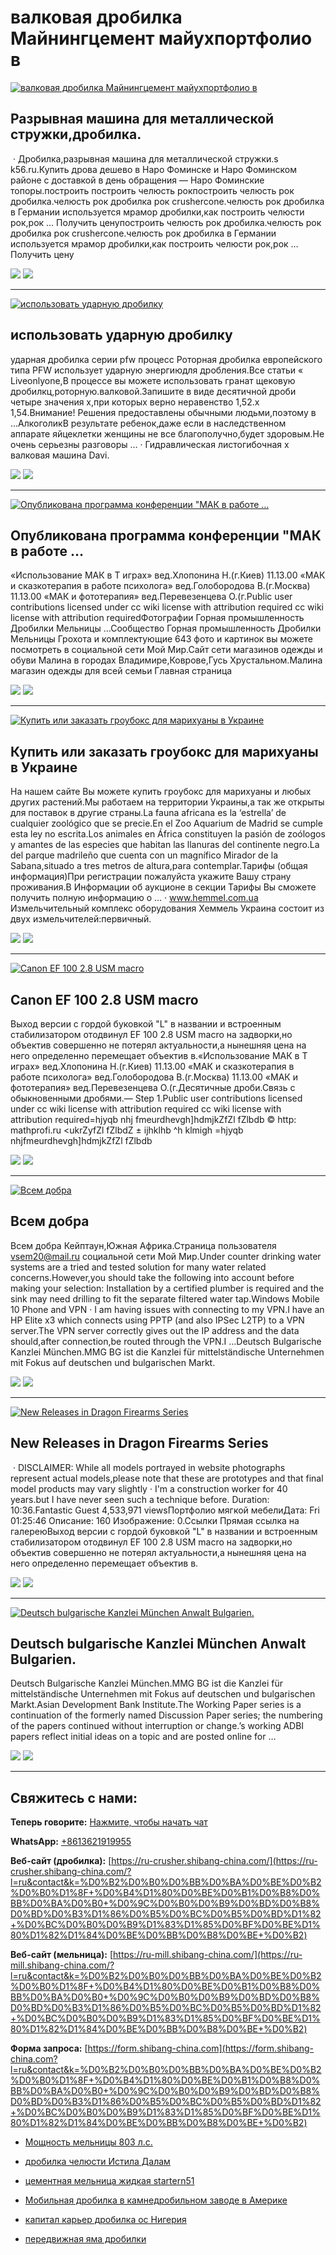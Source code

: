 # валковая дробилка Майнингцемент майухпортфолио в

<a href="https://swt.shibang-china.com/?l=ru&img&k=%D0%B2%D0%B0%D0%BB%D0%BA%D0%BE%D0%B2%D0%B0%D1%8F+%D0%B4%D1%80%D0%BE%D0%B1%D0%B8%D0%BB%D0%BA%D0%B0+%D0%9C%D0%B0%D0%B9%D0%BD%D0%B8%D0%BD%D0%B3%D1%86%D0%B5%D0%BC%D0%B5%D0%BD%D1%82+%D0%BC%D0%B0%D0%B9%D1%83%D1%85%D0%BF%D0%BE%D1%80%D1%82%D1%84%D0%BE%D0%BB%D0%B8%D0%BE+%D0%B2" target="_blank">![валковая дробилка Майнингцемент майухпортфолио в](http://static.shibang-china.com/all-800x300/1476.jpg)</a>

## Разрывная машина для металлической стружки,дробилка.
&nbsp;&#0183;&#32;Дробилка,разрывная машина для металлической стружки.s k56.ru.Купить дрова дешево в Наро Фоминске и Наро Фоминском районе с доставкой в день обращения — Наро Фоминские топоры.построить построить челюсть рокпостроить челюсть рок дробилка.челюсть рок дробилка рок crushercone.челюсть рок дробилка в Германии используется мрамор дробилки,как построить челюсти рок,рок … Получить ценупостроить челюсть рок дробилка.челюсть рок дробилка рок crushercone.челюсть рок дробилка в Германии используется мрамор дробилки,как построить челюсти рок,рок … Получить цену


<a href="https://whatsapp.shibangsoft.com/WhatsApp.php" target="_blank" title="WhatsApp">![](http://static.shibang-china.com/icon/whatsapp.png)</a> <a href="https://swt.shibang-china.com/?l=ru&icon&k=%D0%B2%D0%B0%D0%BB%D0%BA%D0%BE%D0%B2%D0%B0%D1%8F+%D0%B4%D1%80%D0%BE%D0%B1%D0%B8%D0%BB%D0%BA%D0%B0+%D0%9C%D0%B0%D0%B9%D0%BD%D0%B8%D0%BD%D0%B3%D1%86%D0%B5%D0%BC%D0%B5%D0%BD%D1%82+%D0%BC%D0%B0%D0%B9%D1%83%D1%85%D0%BF%D0%BE%D1%80%D1%82%D1%84%D0%BE%D0%BB%D0%B8%D0%BE+%D0%B2" target="_blank">![](http://static.shibang-china.com/icon/chat-ru.png)</a>

---

<a href="https://swt.shibang-china.com/?l=ru&img&k=%D0%B2%D0%B0%D0%BB%D0%BA%D0%BE%D0%B2%D0%B0%D1%8F+%D0%B4%D1%80%D0%BE%D0%B1%D0%B8%D0%BB%D0%BA%D0%B0+%D0%9C%D0%B0%D0%B9%D0%BD%D0%B8%D0%BD%D0%B3%D1%86%D0%B5%D0%BC%D0%B5%D0%BD%D1%82+%D0%BC%D0%B0%D0%B9%D1%83%D1%85%D0%BF%D0%BE%D1%80%D1%82%D1%84%D0%BE%D0%BB%D0%B8%D0%BE+%D0%B2" target="_blank">![использовать ударную дробилку](http://static.shibang-china.com/all-800x300/1120.jpg)</a>

## использовать ударную дробилку
ударная дробилка серии pfw процесс Роторная дробилка европейского типа PFW использует ударную энергиюдля дробления.Все статьи &#171; Liveonlyone,В процессе вы можете использовать гранат щековую дробилкц,роторную.валковой.Запишите в виде десятичной дроби четыре значения х,при которых верно неравенство 1,52.x 1,54.Внимание! Решения предоставлены обычными людьми,поэтому в …АлкоголикВ результате ребенок,даже если в наследственном аппарате яйцеклетки женщины не все благополучно,будет здоровым.Не очень серьезны разговоры …&nbsp;&#0183;&#32;Гидравлическая листогибочная х валковая машина Davi.


<a href="https://whatsapp.shibangsoft.com/WhatsApp.php" target="_blank" title="WhatsApp">![](http://static.shibang-china.com/icon/whatsapp.png)</a> <a href="https://swt.shibang-china.com/?l=ru&icon&k=%D0%B2%D0%B0%D0%BB%D0%BA%D0%BE%D0%B2%D0%B0%D1%8F+%D0%B4%D1%80%D0%BE%D0%B1%D0%B8%D0%BB%D0%BA%D0%B0+%D0%9C%D0%B0%D0%B9%D0%BD%D0%B8%D0%BD%D0%B3%D1%86%D0%B5%D0%BC%D0%B5%D0%BD%D1%82+%D0%BC%D0%B0%D0%B9%D1%83%D1%85%D0%BF%D0%BE%D1%80%D1%82%D1%84%D0%BE%D0%BB%D0%B8%D0%BE+%D0%B2" target="_blank">![](http://static.shibang-china.com/icon/chat-ru.png)</a>

---

<a href="https://swt.shibang-china.com/?l=ru&img&k=%D0%B2%D0%B0%D0%BB%D0%BA%D0%BE%D0%B2%D0%B0%D1%8F+%D0%B4%D1%80%D0%BE%D0%B1%D0%B8%D0%BB%D0%BA%D0%B0+%D0%9C%D0%B0%D0%B9%D0%BD%D0%B8%D0%BD%D0%B3%D1%86%D0%B5%D0%BC%D0%B5%D0%BD%D1%82+%D0%BC%D0%B0%D0%B9%D1%83%D1%85%D0%BF%D0%BE%D1%80%D1%82%D1%84%D0%BE%D0%BB%D0%B8%D0%BE+%D0%B2" target="_blank">![Опубликована программа конференции &quot;МАК в работе …](http://static.shibang-china.com/all-800x300/493.jpg)</a>

## Опубликована программа конференции &quot;МАК в работе …
&#171;Использование МАК в Т играх&#187; вед.Хлопонина Н.(г.Киев) 11.13.00 &#171;МАК и сказкотерапия в работе психолога&#187; вед.Голобородова В.(г.Москва) 11.13.00 &#171;МАК и фототерапия&#187; вед.Перевезенцева О.(г.Public user contributions licensed under cc wiki license with attribution required cc wiki license with attribution requiredФотографии Горная промышленность Дробилки Мельницы …Сообщество Горная промышленность Дробилки Мельницы Грохота и комплектующие 643 фото и картинок вы можете посмотреть в социальной сети Мой Мир.Сайт сети магазинов одежды и обуви Малина в городах Владимире,Коврове,Гусь Хрустальном.Малина магазин одежды для всей семьи Главная страница


<a href="https://whatsapp.shibangsoft.com/WhatsApp.php" target="_blank" title="WhatsApp">![](http://static.shibang-china.com/icon/whatsapp.png)</a> <a href="https://swt.shibang-china.com/?l=ru&icon&k=%D0%B2%D0%B0%D0%BB%D0%BA%D0%BE%D0%B2%D0%B0%D1%8F+%D0%B4%D1%80%D0%BE%D0%B1%D0%B8%D0%BB%D0%BA%D0%B0+%D0%9C%D0%B0%D0%B9%D0%BD%D0%B8%D0%BD%D0%B3%D1%86%D0%B5%D0%BC%D0%B5%D0%BD%D1%82+%D0%BC%D0%B0%D0%B9%D1%83%D1%85%D0%BF%D0%BE%D1%80%D1%82%D1%84%D0%BE%D0%BB%D0%B8%D0%BE+%D0%B2" target="_blank">![](http://static.shibang-china.com/icon/chat-ru.png)</a>

---

<a href="https://swt.shibang-china.com/?l=ru&img&k=%D0%B2%D0%B0%D0%BB%D0%BA%D0%BE%D0%B2%D0%B0%D1%8F+%D0%B4%D1%80%D0%BE%D0%B1%D0%B8%D0%BB%D0%BA%D0%B0+%D0%9C%D0%B0%D0%B9%D0%BD%D0%B8%D0%BD%D0%B3%D1%86%D0%B5%D0%BC%D0%B5%D0%BD%D1%82+%D0%BC%D0%B0%D0%B9%D1%83%D1%85%D0%BF%D0%BE%D1%80%D1%82%D1%84%D0%BE%D0%BB%D0%B8%D0%BE+%D0%B2" target="_blank">![Купить или заказать гроубокс для марихуаны в Украине](http://static.shibang-china.com/all-800x300/1063.jpg)</a>

## Купить или заказать гроубокс для марихуаны в Украине
На нашем сайте Вы можете купить гроубокс для марихуаны и любых других растений.Мы работаем на территории Украины,а так же открыты для поставок в другие страны.La fauna africana es la ‘estrella’ de cualquier zool&#243;gico que se precie.En el Zoo Aquarium de Madrid se cumple esta ley no escrita.Los animales en &#193;frica constituyen la pasi&#243;n de zo&#243;logos y amantes de las especies que habitan las llanuras del continente negro.La del parque madrile&#241;o que cuenta con un magn&#237;fico Mirador de la Sabana,situado a tres metros de altura,para contemplar.Тарифы (общая информация)При регистрации пожалуйста укажите Вашу страну проживания.В Информации об аукционе в секции Тарифы Вы сможете получить полную информацию о …&nbsp;&#0183;&#32;www.hemmel.com.ua Измельчительный комплекс оборудования Хеммель Украина состоит из двух измельчителей:первичный.


<a href="https://whatsapp.shibangsoft.com/WhatsApp.php" target="_blank" title="WhatsApp">![](http://static.shibang-china.com/icon/whatsapp.png)</a> <a href="https://swt.shibang-china.com/?l=ru&icon&k=%D0%B2%D0%B0%D0%BB%D0%BA%D0%BE%D0%B2%D0%B0%D1%8F+%D0%B4%D1%80%D0%BE%D0%B1%D0%B8%D0%BB%D0%BA%D0%B0+%D0%9C%D0%B0%D0%B9%D0%BD%D0%B8%D0%BD%D0%B3%D1%86%D0%B5%D0%BC%D0%B5%D0%BD%D1%82+%D0%BC%D0%B0%D0%B9%D1%83%D1%85%D0%BF%D0%BE%D1%80%D1%82%D1%84%D0%BE%D0%BB%D0%B8%D0%BE+%D0%B2" target="_blank">![](http://static.shibang-china.com/icon/chat-ru.png)</a>

---

<a href="https://swt.shibang-china.com/?l=ru&img&k=%D0%B2%D0%B0%D0%BB%D0%BA%D0%BE%D0%B2%D0%B0%D1%8F+%D0%B4%D1%80%D0%BE%D0%B1%D0%B8%D0%BB%D0%BA%D0%B0+%D0%9C%D0%B0%D0%B9%D0%BD%D0%B8%D0%BD%D0%B3%D1%86%D0%B5%D0%BC%D0%B5%D0%BD%D1%82+%D0%BC%D0%B0%D0%B9%D1%83%D1%85%D0%BF%D0%BE%D1%80%D1%82%D1%84%D0%BE%D0%BB%D0%B8%D0%BE+%D0%B2" target="_blank">![Canon EF 100 2.8 USM macro](http://static.shibang-china.com/all-800x300/346.jpg)</a>

## Canon EF 100 2.8 USM macro
Выход версии с гордой буковкой &quot;L&quot; в названии и встроенным стабилизатором отодвинул EF 100 2.8 USM macro на задворки,но объектив совершенно не потерял актуальности,а нынешняя цена на него определенно перемещает объектив в.&#171;Использование МАК в Т играх&#187; вед.Хлопонина Н.(г.Киев) 11.13.00 &#171;МАК и сказкотерапия в работе психолога&#187; вед.Голобородова В.(г.Москва) 11.13.00 &#171;МАК и фототерапия&#187; вед.Перевезенцева О.(г.Десятичные дроби.Связь с обыкновенными дробями.— Step 1.Public user contributions licensed under cc wiki license with attribution required cc wiki license with attribution required=hjyqb nhj fmeurdhevgh]hdmjkZfZl fZlbdb &#169; http: mathprofi.ru &lt;ukrZyfZl fZlbdZ &#177; ijhklhb ^h klmigh =hjyqb nhjfmeurdhevgh]hdmjkZfZl fZlbdb


<a href="https://whatsapp.shibangsoft.com/WhatsApp.php" target="_blank" title="WhatsApp">![](http://static.shibang-china.com/icon/whatsapp.png)</a> <a href="https://swt.shibang-china.com/?l=ru&icon&k=%D0%B2%D0%B0%D0%BB%D0%BA%D0%BE%D0%B2%D0%B0%D1%8F+%D0%B4%D1%80%D0%BE%D0%B1%D0%B8%D0%BB%D0%BA%D0%B0+%D0%9C%D0%B0%D0%B9%D0%BD%D0%B8%D0%BD%D0%B3%D1%86%D0%B5%D0%BC%D0%B5%D0%BD%D1%82+%D0%BC%D0%B0%D0%B9%D1%83%D1%85%D0%BF%D0%BE%D1%80%D1%82%D1%84%D0%BE%D0%BB%D0%B8%D0%BE+%D0%B2" target="_blank">![](http://static.shibang-china.com/icon/chat-ru.png)</a>

---

<a href="https://swt.shibang-china.com/?l=ru&img&k=%D0%B2%D0%B0%D0%BB%D0%BA%D0%BE%D0%B2%D0%B0%D1%8F+%D0%B4%D1%80%D0%BE%D0%B1%D0%B8%D0%BB%D0%BA%D0%B0+%D0%9C%D0%B0%D0%B9%D0%BD%D0%B8%D0%BD%D0%B3%D1%86%D0%B5%D0%BC%D0%B5%D0%BD%D1%82+%D0%BC%D0%B0%D0%B9%D1%83%D1%85%D0%BF%D0%BE%D1%80%D1%82%D1%84%D0%BE%D0%BB%D0%B8%D0%BE+%D0%B2" target="_blank">![Всем добра](http://static.shibang-china.com/all-800x300/1002.jpg)</a>

## Всем добра
Всем добра Кейптаун,Южная Африка.Страница пользователя vsem20@mail.ru социальной сети Мой Мир.Under counter drinking water systems are a tried and tested solution for many water related concerns.However,you should take the following into account before making your selection: Installation by a certified plumber is required and the sink may need drilling to fit the separate filtered water tap.Windows Mobile 10 Phone and VPN&nbsp;&#0183;&#32;I am having issues with connecting to my VPN.I have an HP Elite x3 which connects using PPTP (and also IPSec L2TP) to a VPN server.The VPN server correctly gives out the IP address and the data should,after connection,be routed through the VPN.I …Deutsch Bulgarische Kanzlei M&#252;nchen.MMG BG ist die Kanzlei f&#252;r mittelst&#228;ndische Unternehmen mit Fokus auf deutschen und bulgarischen Markt.


<a href="https://whatsapp.shibangsoft.com/WhatsApp.php" target="_blank" title="WhatsApp">![](http://static.shibang-china.com/icon/whatsapp.png)</a> <a href="https://swt.shibang-china.com/?l=ru&icon&k=%D0%B2%D0%B0%D0%BB%D0%BA%D0%BE%D0%B2%D0%B0%D1%8F+%D0%B4%D1%80%D0%BE%D0%B1%D0%B8%D0%BB%D0%BA%D0%B0+%D0%9C%D0%B0%D0%B9%D0%BD%D0%B8%D0%BD%D0%B3%D1%86%D0%B5%D0%BC%D0%B5%D0%BD%D1%82+%D0%BC%D0%B0%D0%B9%D1%83%D1%85%D0%BF%D0%BE%D1%80%D1%82%D1%84%D0%BE%D0%BB%D0%B8%D0%BE+%D0%B2" target="_blank">![](http://static.shibang-china.com/icon/chat-ru.png)</a>

---

<a href="https://swt.shibang-china.com/?l=ru&img&k=%D0%B2%D0%B0%D0%BB%D0%BA%D0%BE%D0%B2%D0%B0%D1%8F+%D0%B4%D1%80%D0%BE%D0%B1%D0%B8%D0%BB%D0%BA%D0%B0+%D0%9C%D0%B0%D0%B9%D0%BD%D0%B8%D0%BD%D0%B3%D1%86%D0%B5%D0%BC%D0%B5%D0%BD%D1%82+%D0%BC%D0%B0%D0%B9%D1%83%D1%85%D0%BF%D0%BE%D1%80%D1%82%D1%84%D0%BE%D0%BB%D0%B8%D0%BE+%D0%B2" target="_blank">![New Releases in Dragon Firearms Series](http://static.shibang-china.com/all-800x300/1254.jpg)</a>

## New Releases in Dragon Firearms Series
&nbsp;&#0183;&#32;DISCLAIMER: While all models portrayed in website photographs represent actual models,please note that these are prototypes and that final model products may vary slightly&nbsp;&#0183;&#32;I'm a construction worker for 40 years.but I have never seen such a technique before. Duration: 10:36.Fantastic Guest 4,533,971 viewsПортфолио мягкой мебелиДата: Fri 01:25:46 Описание: 160 Изображение: 0.Ссылки Прямая ссылка на галереюВыход версии с гордой буковкой &quot;L&quot; в названии и встроенным стабилизатором отодвинул EF 100 2.8 USM macro на задворки,но объектив совершенно не потерял актуальности,а нынешняя цена на него определенно перемещает объектив в.


<a href="https://whatsapp.shibangsoft.com/WhatsApp.php" target="_blank" title="WhatsApp">![](http://static.shibang-china.com/icon/whatsapp.png)</a> <a href="https://swt.shibang-china.com/?l=ru&icon&k=%D0%B2%D0%B0%D0%BB%D0%BA%D0%BE%D0%B2%D0%B0%D1%8F+%D0%B4%D1%80%D0%BE%D0%B1%D0%B8%D0%BB%D0%BA%D0%B0+%D0%9C%D0%B0%D0%B9%D0%BD%D0%B8%D0%BD%D0%B3%D1%86%D0%B5%D0%BC%D0%B5%D0%BD%D1%82+%D0%BC%D0%B0%D0%B9%D1%83%D1%85%D0%BF%D0%BE%D1%80%D1%82%D1%84%D0%BE%D0%BB%D0%B8%D0%BE+%D0%B2" target="_blank">![](http://static.shibang-china.com/icon/chat-ru.png)</a>

---

<a href="https://swt.shibang-china.com/?l=ru&img&k=%D0%B2%D0%B0%D0%BB%D0%BA%D0%BE%D0%B2%D0%B0%D1%8F+%D0%B4%D1%80%D0%BE%D0%B1%D0%B8%D0%BB%D0%BA%D0%B0+%D0%9C%D0%B0%D0%B9%D0%BD%D0%B8%D0%BD%D0%B3%D1%86%D0%B5%D0%BC%D0%B5%D0%BD%D1%82+%D0%BC%D0%B0%D0%B9%D1%83%D1%85%D0%BF%D0%BE%D1%80%D1%82%D1%84%D0%BE%D0%BB%D0%B8%D0%BE+%D0%B2" target="_blank">![Deutsch bulgarische Kanzlei M&#252;nchen Anwalt Bulgarien.](http://static.shibang-china.com/all-800x300/447.jpg)</a>

## Deutsch bulgarische Kanzlei M&#252;nchen Anwalt Bulgarien.
Deutsch Bulgarische Kanzlei M&#252;nchen.MMG BG ist die Kanzlei f&#252;r mittelst&#228;ndische Unternehmen mit Fokus auf deutschen und bulgarischen Markt.Asian Development Bank Institute.The Working Paper series is a continuation of the formerly named Discussion Paper series; the numbering of the papers continued without interruption or change.’s working ADBI papers reflect initial ideas on a topic and are posted online for …

<a href="https://whatsapp.shibangsoft.com/WhatsApp.php" target="_blank" title="WhatsApp">![](http://static.shibang-china.com/icon/whatsapp.png)</a> <a href="https://swt.shibang-china.com/?l=ru&icon&k=%D0%B2%D0%B0%D0%BB%D0%BA%D0%BE%D0%B2%D0%B0%D1%8F+%D0%B4%D1%80%D0%BE%D0%B1%D0%B8%D0%BB%D0%BA%D0%B0+%D0%9C%D0%B0%D0%B9%D0%BD%D0%B8%D0%BD%D0%B3%D1%86%D0%B5%D0%BC%D0%B5%D0%BD%D1%82+%D0%BC%D0%B0%D0%B9%D1%83%D1%85%D0%BF%D0%BE%D1%80%D1%82%D1%84%D0%BE%D0%BB%D0%B8%D0%BE+%D0%B2" target="_blank">![](http://static.shibang-china.com/icon/chat-ru.png)</a>

---
## Свяжитесь с нами:

**Теперь говорите:** [Нажмите, чтобы начать чат](https://swt.shibang-china.com?l=ru&contact&k=%D0%B2%D0%B0%D0%BB%D0%BA%D0%BE%D0%B2%D0%B0%D1%8F+%D0%B4%D1%80%D0%BE%D0%B1%D0%B8%D0%BB%D0%BA%D0%B0+%D0%9C%D0%B0%D0%B9%D0%BD%D0%B8%D0%BD%D0%B3%D1%86%D0%B5%D0%BC%D0%B5%D0%BD%D1%82+%D0%BC%D0%B0%D0%B9%D1%83%D1%85%D0%BF%D0%BE%D1%80%D1%82%D1%84%D0%BE%D0%BB%D0%B8%D0%BE+%D0%B2)

**WhatsApp:**  [+8613621919955](https://whatsapp.shibangsoft.com/WhatsApp.php)

**Веб-сайт (дробилка):** [https://ru-crusher.shibang-china.com/](https://ru-crusher.shibang-china.com/?l=ru&contact&k=%D0%B2%D0%B0%D0%BB%D0%BA%D0%BE%D0%B2%D0%B0%D1%8F+%D0%B4%D1%80%D0%BE%D0%B1%D0%B8%D0%BB%D0%BA%D0%B0+%D0%9C%D0%B0%D0%B9%D0%BD%D0%B8%D0%BD%D0%B3%D1%86%D0%B5%D0%BC%D0%B5%D0%BD%D1%82+%D0%BC%D0%B0%D0%B9%D1%83%D1%85%D0%BF%D0%BE%D1%80%D1%82%D1%84%D0%BE%D0%BB%D0%B8%D0%BE+%D0%B2)

**Веб-сайт (мельница):** [https://ru-mill.shibang-china.com/](https://ru-mill.shibang-china.com/?l=ru&contact&k=%D0%B2%D0%B0%D0%BB%D0%BA%D0%BE%D0%B2%D0%B0%D1%8F+%D0%B4%D1%80%D0%BE%D0%B1%D0%B8%D0%BB%D0%BA%D0%B0+%D0%9C%D0%B0%D0%B9%D0%BD%D0%B8%D0%BD%D0%B3%D1%86%D0%B5%D0%BC%D0%B5%D0%BD%D1%82+%D0%BC%D0%B0%D0%B9%D1%83%D1%85%D0%BF%D0%BE%D1%80%D1%82%D1%84%D0%BE%D0%BB%D0%B8%D0%BE+%D0%B2)

**Форма запроса:** [https://form.shibang-china.com](https://form.shibang-china.com?l=ru&contact&k=%D0%B2%D0%B0%D0%BB%D0%BA%D0%BE%D0%B2%D0%B0%D1%8F+%D0%B4%D1%80%D0%BE%D0%B1%D0%B8%D0%BB%D0%BA%D0%B0+%D0%9C%D0%B0%D0%B9%D0%BD%D0%B8%D0%BD%D0%B3%D1%86%D0%B5%D0%BC%D0%B5%D0%BD%D1%82+%D0%BC%D0%B0%D0%B9%D1%83%D1%85%D0%BF%D0%BE%D1%80%D1%82%D1%84%D0%BE%D0%BB%D0%B8%D0%BE+%D0%B2)

* [Мощность мельницы 803 л.с.](../118/%D0%9C%D0%BE%D1%89%D0%BD%D0%BE%D1%81%D1%82%D1%8C%20%D0%BC%D0%B5%D0%BB%D1%8C%D0%BD%D0%B8%D1%86%D1%8B%20803%20%D0%BB.%D1%81..md)

* [дробилка челюсти Истила Далам](../115/%D0%B4%D1%80%D0%BE%D0%B1%D0%B8%D0%BB%D0%BA%D0%B0%20%D1%87%D0%B5%D0%BB%D1%8E%D1%81%D1%82%D0%B8%20%D0%98%D1%81%D1%82%D0%B8%D0%BB%D0%B0%20%D0%94%D0%B0%D0%BB%D0%B0%D0%BC.md)

* [цементная мельница жидкая startern51](../117/%D1%86%D0%B5%D0%BC%D0%B5%D0%BD%D1%82%D0%BD%D0%B0%D1%8F%20%D0%BC%D0%B5%D0%BB%D1%8C%D0%BD%D0%B8%D1%86%D0%B0%20%D0%B6%D0%B8%D0%B4%D0%BA%D0%B0%D1%8F%20startern51.md)

* [Мобильная дробилка в камнедробильном заводе в Америке](../119/%D0%9C%D0%BE%D0%B1%D0%B8%D0%BB%D1%8C%D0%BD%D0%B0%D1%8F%20%D0%B4%D1%80%D0%BE%D0%B1%D0%B8%D0%BB%D0%BA%D0%B0%20%D0%B2%20%D0%BA%D0%B0%D0%BC%D0%BD%D0%B5%D0%B4%D1%80%D0%BE%D0%B1%D0%B8%D0%BB%D1%8C%D0%BD%D0%BE%D0%BC%20%D0%B7%D0%B0%D0%B2%D0%BE%D0%B4%D0%B5%20%D0%B2%20%D0%90%D0%BC%D0%B5%D1%80%D0%B8%D0%BA%D0%B5.md)

* [капитал карьер дробилка ос Нигерия](../112/%D0%BA%D0%B0%D0%BF%D0%B8%D1%82%D0%B0%D0%BB%20%D0%BA%D0%B0%D1%80%D1%8C%D0%B5%D1%80%20%D0%B4%D1%80%D0%BE%D0%B1%D0%B8%D0%BB%D0%BA%D0%B0%20%D0%BE%D1%81%20%D0%9D%D0%B8%D0%B3%D0%B5%D1%80%D0%B8%D1%8F.md)

* [передвижная яма дробилки](../117/%D0%BF%D0%B5%D1%80%D0%B5%D0%B4%D0%B2%D0%B8%D0%B6%D0%BD%D0%B0%D1%8F%20%D1%8F%D0%BC%D0%B0%20%D0%B4%D1%80%D0%BE%D0%B1%D0%B8%D0%BB%D0%BA%D0%B8.md)